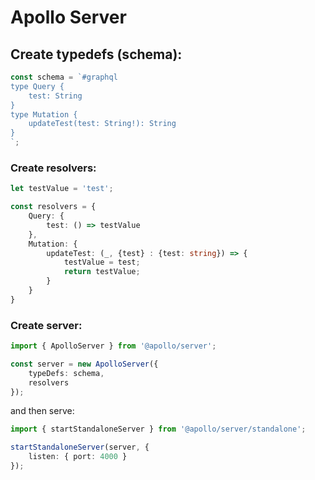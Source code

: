 # Apollo Server

## Create typedefs (schema):
```ts
const schema = `#graphql
type Query {
    test: String
}
type Mutation {
    updateTest(test: String!): String
}
`;
```

### Create resolvers:
```ts
let testValue = 'test';

const resolvers = {
    Query: {
        test: () => testValue
    },
    Mutation: {
        updateTest: (_, {test} : {test: string}) => {
            testValue = test;
            return testValue;
        }
    }
}
```

### Create server:
```ts
import { ApolloServer } from '@apollo/server';

const server = new ApolloServer({
    typeDefs: schema,
    resolvers
});
```

and then serve:
```ts
import { startStandaloneServer } from '@apollo/server/standalone';

startStandaloneServer(server, {
    listen: { port: 4000 }
});
```
